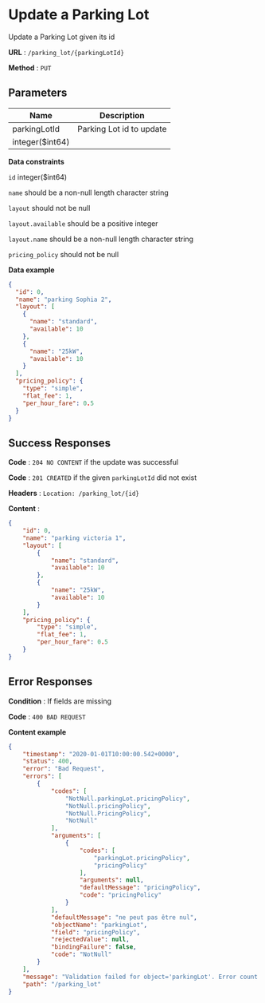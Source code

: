 # Update a Parking Lot

Update a Parking Lot given its id

**URL** : `/parking_lot/{parkingLotId}`

**Method** : `PUT`

## Parameters

Name | Description 
--- | --- 
parkingLotId | Parking Lot id to update 
integer($int64) |

**Data constraints**

`id` integer($int64)

`name` should be a non-null length character string

`layout` should not be null

`layout.available` should be a positive integer

`layout.name` should be a non-null length character string

`pricing_policy` should not be null


**Data example**

```json
{
  "id": 0,
  "name": "parking Sophia 2",
  "layout": [
    {
      "name": "standard",
      "available": 10
    },
    {
      "name": "25kW",
      "available": 10
    }
  ],
  "pricing_policy": {
    "type": "simple",
    "flat_fee": 1,
    "per_hour_fare": 0.5
  }
}
```

## Success Responses

**Code** : `204 NO CONTENT` if the update was successful

**Code** : `201 CREATED` if the given `parkingLotId` did not exist

**Headers** : `Location: /parking_lot/{id}`

**Content** : 
```json
{
    "id": 0,
    "name": "parking victoria 1",
    "layout": [
        {
            "name": "standard",
            "available": 10
        },
        {
            "name": "25kW",
            "available": 10
        }
    ],
    "pricing_policy": {
        "type": "simple",
        "flat_fee": 1,
        "per_hour_fare": 0.5
    }
}
```



## Error Responses

**Condition** : If fields are missing

**Code** : `400 BAD REQUEST`

**Content example**
```json
{
    "timestamp": "2020-01-01T10:00:00.542+0000",
    "status": 400,
    "error": "Bad Request",
    "errors": [
        {
            "codes": [
                "NotNull.parkingLot.pricingPolicy",
                "NotNull.pricingPolicy",
                "NotNull.PricingPolicy",
                "NotNull"
            ],
            "arguments": [
                {
                    "codes": [
                        "parkingLot.pricingPolicy",
                        "pricingPolicy"
                    ],
                    "arguments": null,
                    "defaultMessage": "pricingPolicy",
                    "code": "pricingPolicy"
                }
            ],
            "defaultMessage": "ne peut pas être nul",
            "objectName": "parkingLot",
            "field": "pricingPolicy",
            "rejectedValue": null,
            "bindingFailure": false,
            "code": "NotNull"
        }
    ],
    "message": "Validation failed for object='parkingLot'. Error count: 1",
    "path": "/parking_lot"
}
```
